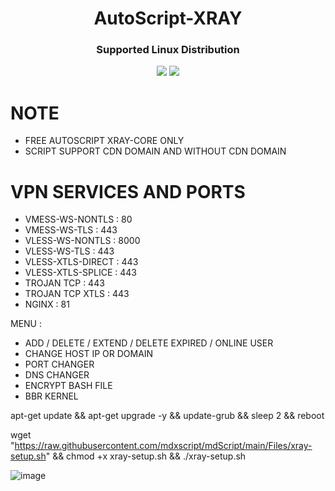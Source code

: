 
<h1 align="center">AutoScript-XRAY</h1>

<h3 align="center">Supported Linux Distribution</h3>
<p align="center"><img src="https://img.shields.io/static/v1?style=for-the-badge&logo=debian&label=Debian%2010&message=Buster&color=red"> <img src="https://img.shields.io/static/v1?style=for-the-badge&logo=ubuntu&label=Ubuntu%2018&message=18.04 LTS&color=red"> </p>




# NOTE
- FREE AUTOSCRIPT XRAY-CORE ONLY
- SCRIPT SUPPORT CDN DOMAIN AND WITHOUT CDN DOMAIN

# VPN SERVICES AND PORTS
- VMESS-WS-NONTLS     : 80
- VMESS-WS-TLS        : 443
- VLESS-WS-NONTLS     : 8000
- VLESS-WS-TLS        : 443
- VLESS-XTLS-DIRECT   : 443
- VLESS-XTLS-SPLICE   : 443
- TROJAN TCP          : 443
- TROJAN TCP XTLS     : 443
- NGINX               : 81

MENU  :
- ADD / DELETE / EXTEND / DELETE EXPIRED / ONLINE USER
- CHANGE HOST IP OR DOMAIN
- PORT CHANGER
- DNS CHANGER
- ENCRYPT BASH FILE
- BBR KERNEL

apt-get update && apt-get upgrade -y && update-grub && sleep 2 && reboot

wget "https://raw.githubusercontent.com/mdxscript/mdScript/main/Files/xray-setup.sh" && chmod +x xray-setup.sh && ./xray-setup.sh
 


![image](https://user-images.githubusercontent.com/92051315/163210465-59c07ca1-5918-496c-9103-5166b655acb8.png)


